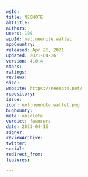 ```yaml
---
wsId: 
title: NEENOTE
altTitle: 
authors: 
users: 100
appId: net.neenote.wallet
appCountry: 
released: Apr 26, 2021
updated: 2021-04-26
version: 4.0.4
stars: 
ratings: 
reviews: 
size: 
website: https://neenote.net/
repository: 
issue: 
icon: net.neenote.wallet.png
bugbounty: 
meta: obsolete
verdict: fewusers
date: 2023-04-16
signer: 
reviewArchive: 
twitter: 
social: 
redirect_from: 
features: 

---
```


